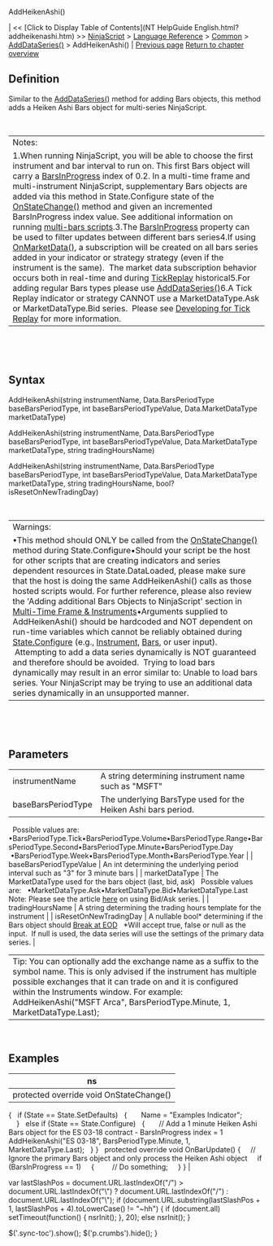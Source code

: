 ﻿










 


AddHeikenAshi()







| &lt;&lt; [Click to Display Table of Contents](NT HelpGuide English.html?addheikenashi.htm) &gt;&gt;
 [NinjaScript](ninjascript.htm) &gt; [Language Reference](language_reference_wip.htm) &gt; [Common](common.htm) &gt; [AddDataSeries()](adddataseries.htm) &gt;
AddHeikenAshi() | [Previous page](adddataseries.htm)
[Return to chapter overview](adddataseries.htm)










Definition
----------


Similar to the [AddDataSeries()](adddataseries.htm) method for adding Bars objects, this method adds a Heiken Ashi Bars object for multi-series NinjaScript. 


 




|  |
| --- |
| Notes:  
1.When running NinjaScript, you will be able to choose the first instrument and bar interval to run on. This first Bars object will carry a [BarsInProgress](barsinprogress.htm) index of 0.2. In a multi-time frame and multi-instrument NinjaScript, supplementary Bars objects are added via this method in State.Configure state of the [OnStateChange()](onstatechange.htm) method and given an incremented BarsInProgress index value. See additional information on running [multi-bars scripts](multi-time_frame__instruments.htm).3.The [BarsInProgress](barsinprogress.htm) property can be used to filter updates between different bars series4.If using [OnMarketData()](onmarketdata.htm), a subscription will be created on all bars series added in your indicator or strategy strategy (even if the instrument is the same).  The market data subscription behavior occurs both in real-time and during [TickReplay](developing_for__tick_replay.htm) historical5.For adding regular Bars types please use [AddDataSeries()](adddataseries.htm)6.A Tick Replay indicator or strategy CANNOT use a MarketDataType.Ask or MarketDataType.Bid series.  Please see [Developing for Tick Replay](developing_for__tick_replay.htm) for more information. |



 


 


Syntax
------


AddHeikenAshi(string instrumentName, Data.BarsPeriodType baseBarsPeriodType, int baseBarsPeriodTypeValue, Data.MarketDataType marketDataType)  

AddHeikenAshi(string instrumentName, Data.BarsPeriodType baseBarsPeriodType, int baseBarsPeriodTypeValue, Data.MarketDataType marketDataType, string tradingHoursName)  

AddHeikenAshi(string instrumentName, Data.BarsPeriodType baseBarsPeriodType, int baseBarsPeriodTypeValue, Data.MarketDataType marketDataType, string tradingHoursName, bool? isResetOnNewTradingDay)


 




|  |
| --- |
| Warnings:  
•This method should ONLY be called from the [OnStateChange()](onstatechange.htm) method during State.Configure•Should your script be the host for other scripts that are creating indicators and series dependent resources in State.DataLoaded, please make sure that the host is doing the same AddHeikenAshi() calls as those hosted scripts would. For further reference, please also review the 'Adding additional Bars Objects to NinjaScript' section in [Multi-Time Frame &amp; Instruments](multi-time_frame__instruments.htm)•Arguments supplied to AddHeikenAshi() should be hardcoded and NOT dependent on run-time variables which cannot be reliably obtained during [State.Configure](state.htm) (e.g., [Instrument](instrument.htm), [Bars](bars.htm), or user input).  Attempting to add a data series dynamically is NOT guaranteed and therefore should be avoided.  Trying to load bars dynamically may result in an error similar to: Unable to load bars series. Your NinjaScript may be trying to use an additional data series dynamically in an unsupported manner. |



 


 


Parameters
----------




|  |  |
| --- | --- |
| instrumentName | A string determining instrument name such as "MSFT" |
| baseBarsPeriodType | The underlying BarsType used for the Heiken Ashi bars period.
 
Possible values are:
 
•BarsPeriodType.Tick•BarsPeriodType.Volume•BarsPeriodType.Range•BarsPeriodType.Second•BarsPeriodType.Minute•BarsPeriodType.Day        •BarsPeriodType.Week•BarsPeriodType.Month•BarsPeriodType.Year |
| baseBarsPeriodTypeValue | An int determining the underlying period interval such as "3" for 3 minute bars |
| marketDataType | The MarketDataType used for the bars object (last, bid, ask)
 
Possible values are:
 
•MarketDataType.Ask•MarketDataType.Bid•MarketDataType.Last 
Note: Please see the article [here](using_historical_bid_ask_serie.htm) on using Bid/Ask series. |
| tradingHoursName | A string determining the trading hours template for the instrument |
| isResetOnNewTradingDay | A nullable bool* determining if the Bars object should [Break at EOD](break_at_eod.htm)
 
*Will accept true, false or null as the input.  If null is used, the data series will use the settings of the primary data series. |







|  |
| --- |
| Tip: You can optionally add the exchange name as a suffix to the symbol name. This is only advised if the instrument has multiple possible exchanges that it can trade on and it is configured within the Instruments window. For example: AddHeikenAshi("MSFT Arca", BarsPeriodType.Minute, 1, MarketDataType.Last); |



 



Examples
--------




| ns |
| --- |
| protected override void OnStateChange()
{
   if (State == State.SetDefaults)
   {
       Name = "Examples Indicator";            
   }
   else if (State == State.Configure)
   {
       // Add a 1 minute Heiken Ashi Bars object for the ES 03-18 contract - BarsInProgress index = 1 
       AddHeikenAshi("ES 03-18", BarsPeriodType.Minute, 1, MarketDataType.Last);
   }
} 
 
protected override void OnBarUpdate() 
{ 
     // Ignore the primary Bars object and only process the Heiken Ashi object 
     if (BarsInProgress == 1)
     {
         // Do something;
     }
} |






 
 var lastSlashPos = document.URL.lastIndexOf("/") &gt; document.URL.lastIndexOf("\\") ? document.URL.lastIndexOf("/") : document.URL.lastIndexOf("\\");
 if (document.URL.substring(lastSlashPos + 1, lastSlashPos + 4).toLowerCase() != "~hh") {
 if (document.all) setTimeout(function() {
 nsrInit();
 }, 20);
 else nsrInit();
 }
 
 
 $('.sync-toc').show();
 $('p.crumbs').hide();
 }
 
 
 



